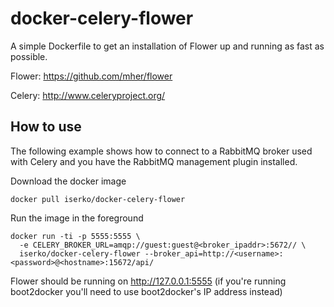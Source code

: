 docker-celery-flower
====================

A simple Dockerfile to get an installation of Flower up and running as fast as possible.

Flower: https://github.com/mher/flower

Celery: http://www.celeryproject.org/

How to use
----------

The following example shows how to connect to a RabbitMQ broker used with Celery and you have
the RabbitMQ management plugin installed.

Download the docker image

    docker pull iserko/docker-celery-flower

Run the image in the foreground

    docker run -ti -p 5555:5555 \
      -e CELERY_BROKER_URL=amqp://guest:guest@<broker_ipaddr>:5672// \
      iserko/docker-celery-flower --broker_api=http://<username>:<password>@<hostname>:15672/api/

Flower should be running on http://127.0.0.1:5555 (if you're running boot2docker you'll need to use
boot2docker's IP address instead)
